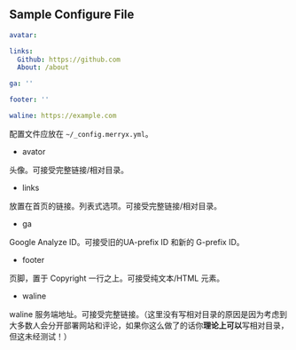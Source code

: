 ## Sample Configure File

```yaml
avatar:

links:
  Github: https://github.com
  About: /about

ga: ''

footer: ''

waline: https://example.com
```

配置文件应放在 ```~/_config.merryx.yml```。

- avator

头像。可接受完整链接/相对目录。

- links

放置在首页的链接。列表式选项。可接受完整链接/相对目录。

- ga

Google Analyze ID。可接受旧的UA-prefix ID 和新的 G-prefix ID。

- footer

页脚，置于 Copyright 一行之上。可接受纯文本/HTML 元素。

- waline

waline 服务端地址。可接受完整链接。（这里没有写相对目录的原因是因为考虑到大多数人会分开部署网站和评论，如果你这么做了的话你**理论上可以**写相对目录，但这未经测试！）
